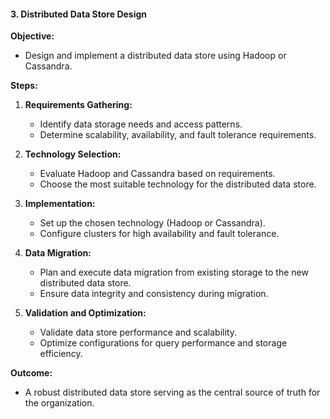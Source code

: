 #### 3. Distributed Data Store Design

**Objective:**
- Design and implement a distributed data store using Hadoop or Cassandra.

**Steps:**
1. **Requirements Gathering:**
   - Identify data storage needs and access patterns.
   - Determine scalability, availability, and fault tolerance requirements.

2. **Technology Selection:**
   - Evaluate Hadoop and Cassandra based on requirements.
   - Choose the most suitable technology for the distributed data store.

3. **Implementation:**
   - Set up the chosen technology (Hadoop or Cassandra).
   - Configure clusters for high availability and fault tolerance.

4. **Data Migration:**
   - Plan and execute data migration from existing storage to the new distributed data store.
   - Ensure data integrity and consistency during migration.

5. **Validation and Optimization:**
   - Validate data store performance and scalability.
   - Optimize configurations for query performance and storage efficiency.

**Outcome:**
- A robust distributed data store serving as the central source of truth for the organization.

